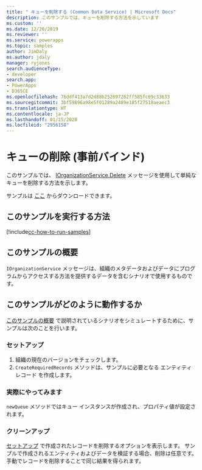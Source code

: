 ```yaml
---
title: " キューを削除する (Common Data Service) | Microsoft Docs"
description: このサンプルでは、キューを削除する方法を示しています
ms.custom: ''
ms.date: 12/20/2019
ms.reviewer: ''
ms.service: powerapps
ms.topic: samples
author: JimDaly
ms.author: jdaly
manager: ryjones
search.audienceType:
- developer
search.app:
- PowerApps
- D365CE
ms.openlocfilehash: 76ddf413a7d2d88b252697282ff585fc69c33633
ms.sourcegitcommit: 3bf59896a98e5f01289a2489e185f27518aeaec3
ms.translationtype: HT
ms.contentlocale: ja-JP
ms.lasthandoff: 01/15/2020
ms.locfileid: "2956158"
---
```

# <a name="delete-a-queue-early-bound"></a>キューの削除 (事前バインド)

このサンプルでは、 [IOrganizationService.Delete](https://docs.microsoft.com/dotnet/api/microsoft.xrm.sdk.iorganizationservice.delete?view=dynamics-general-ce-9) メッセージを使用して単純なキューを削除する方法を示します。

サンプルは [ここ](https://github.com/microsoft/PowerApps-Samples/tree/master/cds/orgsvc/C%23/DeleteQueue) からダウンロードできます。

## <a name="how-to-run-this-sample"></a>このサンプルを実行する方法

[!include[cc-how-to-run-samples](../../includes/cc-how-to-run-samples.md)]

## <a name="what-this-sample-does"></a>このサンプルの概要

`IOrganizationService` メッセージは、組織のメタデータおよびデータにプログラムからアクセスする方法を提供するデータを含むシナリオで使用するものです。

## <a name="how-this-sample-works"></a>このサンプルがどのように動作するか

[このサンプルの概要](#what-this-sample-does) で説明されているシナリオをシミュレートするために、サンプルは次のことを行います。

### <a name="setup"></a>セットアップ

1. 組織の現在のバージョンをチェックします。
2. `CreateRequiredRecords` メソッドは、サンプルに必要となる エンティティ レコード を作成します。

### <a name="demonstrate"></a>実際にやってみます

`newQueue` メソッドではキュー インスタンスが作成され、プロパティ値が設定されます。 

### <a name="clean-up"></a>クリーンアップ

[セットアップ](#setup) で作成されたレコードを削除するオプションを表示します。 サンプルで作成されるエンティティおよびデータを検証する場合、削除は任意です。 手動でレコードを削除することで同じ結果を得られます。

